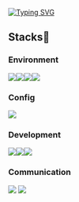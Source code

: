 

<!--
### Hi there 👋
**fun1ty/fun1ty** is a ✨ _special_ ✨ repository because its `README.md` (this file) appears on your GitHub profile.

Here are some ideas to get you started:

- 🔭 I’m currently working on ...
- 🌱 I’m currently learning ...
- 👯 I’m looking to collaborate on ...
- 🤔 I’m looking for help with ...
- 💬 Ask me about ...
- 📫 How to reach me: ...
- 😄 Pronouns: ...
- ⚡ Fun fact: ...


<a href="https://github.com/anuraghazra/github-readme-stats">
[![Top Langs](https://github-readme-stats.vercel.app/api/top-langs/?username=fun1ty&layout=compact)](https://github.com/fun1ty/github-readme-stats)
</a>
<a href="https://github.com/anuraghazra/github-readme-stats">
[![MiRi's GitHub stats](https://github-readme-stats.vercel.app/api?username=fun1ty)](https://github.com/fun1ty/github-readme-stats)
</a>
-->
<a href="https://git.io/typing-svg"><img src="https://readme-typing-svg.demolab.com?font=Montserrat&weight=800&size=50&pause=1000&color=2156F0&center=true&vCenter=true&width=800&height=300&lines=Hi+there%2C+I'm+MiRi" alt="Typing SVG" /></a><br>
<h2>Stacks🗽</h2>
<h3>Environment</h3> 
<img src="https://img.shields.io/badge/Visual%20Studio%20Code-007ACC?style=for-the-badge&logo=Visual%20Studio%20Code&logoColor=white"><img src="https://img.shields.io/badge/git-F05032?style=for-the-badge&logo=git&logoColor=white"><img src="https://img.shields.io/badge/github-181717?style=for-the-badge&logo=github&logoColor=white"><img src="https://img.shields.io/badge/IntelliJ%20IDEA-000000?style=for-the-badge&logo=IntelliJ%20IDEA&logoColor=white">
<h3>Config</h3> 
<img src="https://img.shields.io/badge/npm-CB3837?style=for-the-badge&logo=npm&logoColor=white">
<h3>Development</h3>
<img src="https://img.shields.io/badge/javascript-F7DF1E?style=for-the-badge&logo=javascript&logoColor=black"><img src="https://img.shields.io/badge/react-61DAFB?style=for-the-badge&logo=react&logoColor=black"><img src="https://img.shields.io/badge/python-3776AB?style=for-the-badge&logo=python&logoColor=white">
<h3>Communication</h3>
<img src="https://img.shields.io/badge/slack-4A154B?style=for-the-badge&logo=slack&logoColor=white">
<img src="https://img.shields.io/badge/notion-000000?style=for-the-badge&logo=notion&logoColor=white">
